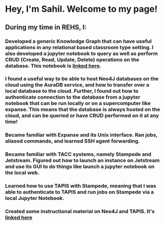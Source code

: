 # Hey, I'm Sahil. Welcome to my page!

## During my time in REHS, I:

### Developed a generic Knowledge Graph that can have useful applications in any relational based classroom type setting. I also developed a jupyter notebook to query as well as perform CRUD (Create, Read, Update, Delete) operations on the database. This notebook is [linked here](https://github.com/sdsc-hpc-students/REHS2022/blob/main/Sahil-Samar-REHS/Query-CS-Students.ipynb).

### I found a useful way to be able to host Neo4J databases on the cloud using the AuraDB service, and how to transfer over a local database to the cloud. Further, I found out how to authenticate connection to the database from a jupyter notebook that can be run locally or on a supercomputer like expanse. This means that the database is always hosted on the cloud, and can be queried or have CRUD performed on it at any time!

### Became familiar with Expanse and its Unix interface. Ran jobs, aliased commands, and learned SSH agent forwarding.

### Became familiar with TACC systems, namely Stampede and Jetstream. Figured out how to launch an instance on Jetstream and use its GUI to do things like launch a jupyter notebook on the local web. 

### Learned how to use TAPIS with Stampede, meaning that I was able to authenticate to TAPIS and run jobs on Stampede via a local Jupyter Notebook.

### Created some instructional material on Neo4J and TAPIS. It's [linked here](https://github.com/sdsc-hpc-students/REHS2022/tree/main/InstructionalMaterial)


